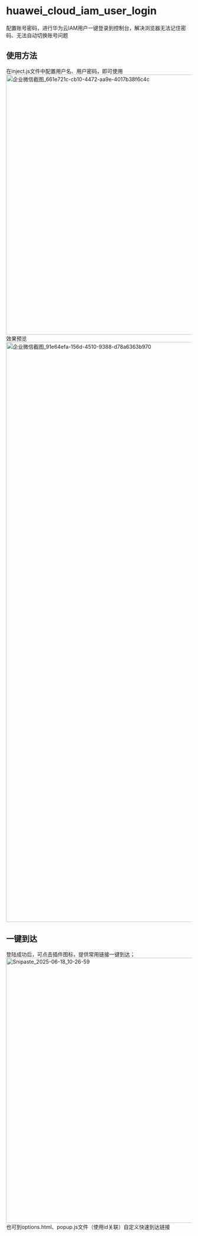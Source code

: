 # huawei_cloud_iam_user_login
配置账号密码，进行华为云IAM用户一键登录到控制台，解决浏览器无法记住密码、无法自动切换账号问题
## 使用方法
在inject.js文件中配置用户名、用户密码，即可使用
<img width="705" alt="企业微信截图_661e721c-cb10-4472-aa9e-4017b38f6c4c" src="https://github.com/user-attachments/assets/e3b220ca-0933-4f93-8043-64c8c9498daa" />
效果预览
<img width="1572" alt="企业微信截图_91e64efa-156d-4510-9388-d78a6363b970" src="https://github.com/user-attachments/assets/0f223735-8cdd-46c9-b38e-82d49f1c96c0" />
## 一键到达
登陆成功后，可点击插件图标，提供常用链接一键到达；
<img width="719" alt="Snipaste_2025-06-18_10-26-59" src="https://github.com/user-attachments/assets/c08db9d5-3cbe-453e-add8-63026fbc3076" />
也可到options.html、popup.js文件（使用id关联）自定义快速到达链接
